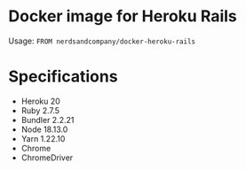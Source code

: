 # Docker image for Heroku Rails

Usage: `FROM nerdsandcompany/docker-heroku-rails`

# Specifications

* Heroku 20
* Ruby 2.7.5
* Bundler 2.2.21
* Node 18.13.0
* Yarn 1.22.10
* Chrome
* ChromeDriver
